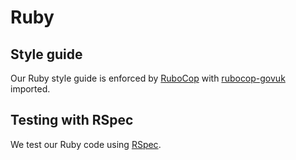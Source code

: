# Ruby

## Style guide

Our Ruby style guide is enforced by [RuboCop] with [rubocop-govuk] imported.

## Testing with RSpec

We test our Ruby code using [RSpec](https://gds-way.cloudapps.digital/standards/testing-with-rspec.html).



[RuboCop]: https://github.com/rubocop-hq/rubocop 
[rubocop-govuk]: https://github.com/alphagov/rubocop-govuk
